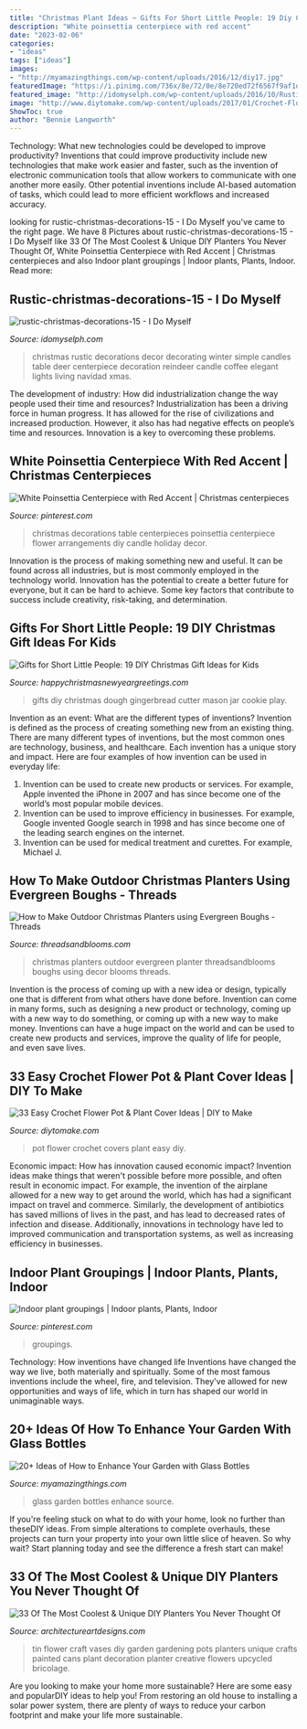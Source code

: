 ```yaml
---
title: "Christmas Plant Ideas ~ Gifts For Short Little People: 19 Diy Christmas Gift Ideas For Kids"
description: "White poinsettia centerpiece with red accent"
date: "2023-02-06"
categories:
- "ideas"
tags: ["ideas"]
images:
- "http://myamazingthings.com/wp-content/uploads/2016/12/diy17.jpg"
featuredImage: "https://i.pinimg.com/736x/8e/72/0e/8e720ed72f6567f9af1da8511a3bdf6d.jpg"
featured_image: "http://idomyselph.com/wp-content/uploads/2016/10/Rustic-Christmas-Decorations-15.jpg"
image: "http://www.diytomake.com/wp-content/uploads/2017/01/Crochet-Flower-Pot-Covers-1.jpg"
ShowToc: true
author: "Bennie Langworth"
---
```



Technology: What new technologies could be developed to improve productivity?
Inventions that could improve productivity include new technologies that make work easier and faster, such as the invention of electronic communication tools that allow workers to communicate with one another more easily. Other potential inventions include AI-based automation of tasks, which could lead to more efficient workflows and increased accuracy.

	

		
looking for rustic-christmas-decorations-15 - I Do Myself you've came to the right page. We have 8 Pictures about rustic-christmas-decorations-15 - I Do Myself like 33 Of The Most Coolest &amp; Unique DIY Planters You Never Thought Of, White Poinsettia Centerpiece with Red Accent | Christmas centerpieces and also Indoor plant groupings | Indoor plants, Plants, Indoor. Read more:
		
    
## Rustic-christmas-decorations-15 - I Do Myself

<img loading=lazy src="http://idomyselph.com/wp-content/uploads/2016/10/Rustic-Christmas-Decorations-15.jpg" onerror="this.onerror=null;this.src='https://tse2.mm.bing.net/th?id=OIP.lyeQ_0I7dEf4A7PDcDlHDAHaKz&amp;pid=15.1';" alt="rustic-christmas-decorations-15 - I Do Myself">

_Source: idomyselph.com_

>christmas rustic decorations decor decorating winter simple candles table deer centerpiece decoration reindeer candle coffee elegant lights living navidad xmas. 

	

The development of industry: How did industrialization change the way people used their time and resources?
Industrialization has been a driving force in human progress. It has allowed for the rise of civilizations and increased production. However, it also has had negative effects on people’s time and resources. Innovation is a key to overcoming these problems.

    
## White Poinsettia Centerpiece With Red Accent | Christmas Centerpieces

<img loading=lazy src="https://i.pinimg.com/736x/93/6a/a2/936aa288a4e622ec1932b0dc176df16b.jpg" onerror="this.onerror=null;this.src='https://tse1.mm.bing.net/th?id=OIP._qHg7twlcxV6WkxETdXXYAHaJ3&amp;pid=15.1';" alt="White Poinsettia Centerpiece with Red Accent | Christmas centerpieces">

_Source: pinterest.com_

>christmas decorations table centerpieces poinsettia centerpiece flower arrangements diy candle holiday decor. 

	

Innovation is the process of making something new and useful. It can be found across all industries, but is most commonly employed in the technology world. Innovation has the potential to create a better future for everyone, but it can be hard to achieve. Some key factors that contribute to success include creativity, risk-taking, and determination.

    
## Gifts For Short Little People: 19 DIY Christmas Gift Ideas For Kids

<img loading=lazy src="https://happychristmasnewyeargreetings.com/wp-content/uploads/2017/11/DIY-Last-MInute-Christmas-GIfts-For-Kids-17.jpg" onerror="this.onerror=null;this.src='https://tse3.mm.bing.net/th?id=OIP.Mp5NHK145hmlhHcSptwUXQHaLH&amp;pid=15.1';" alt="Gifts for Short Little People: 19 DIY Christmas Gift Ideas for Kids">

_Source: happychristmasnewyeargreetings.com_

>gifts diy christmas dough gingerbread cutter mason jar cookie play. 

	

Invention as an event: What are the different types of inventions?
Invention is defined as the process of creating something new from an existing thing. There are many different types of inventions, but the most common ones are technology, business, and healthcare. Each invention has a unique story and impact. Here are four examples of how invention can be used in everyday life: 
1. Invention can be used to create new products or services. For example, Apple invented the iPhone in 2007 and has since become one of the world’s most popular mobile devices. 
2. Invention can be used to improve efficiency in businesses. For example, Google invented Google search in 1998 and has since become one of the leading search engines on the internet. 
3. Invention can be used for medical treatment and curettes. For example, Michael J.

    
## How To Make Outdoor Christmas Planters Using Evergreen Boughs - Threads

<img loading=lazy src="http://threadsandblooms.com/wp-content/uploads/2017/11/outdoor-christmas-planters-7.jpg" onerror="this.onerror=null;this.src='https://tse1.mm.bing.net/th?id=OIP.lL5zm_UK8fcHKgxUjGqxBAHaLG&amp;pid=15.1';" alt="How to Make Outdoor Christmas Planters using Evergreen Boughs - Threads">

_Source: threadsandblooms.com_

>christmas planters outdoor evergreen planter threadsandblooms boughs using decor blooms threads. 

	

Invention is the process of coming up with a new idea or design, typically one that is different from what others have done before. Invention can come in many forms, such as designing a new product or technology, coming up with a new way to do something, or coming up with a new way to make money. Inventions can have a huge impact on the world and can be used to create new products and services, improve the quality of life for people, and even save lives.

    
## 33 Easy Crochet Flower Pot &amp; Plant Cover Ideas | DIY To Make

<img loading=lazy src="http://www.diytomake.com/wp-content/uploads/2017/01/Crochet-Flower-Pot-Covers-1.jpg" onerror="this.onerror=null;this.src='https://tse4.mm.bing.net/th?id=OIP.mnTijIbzWbgAT823sBjb4AHaLQ&amp;pid=15.1';" alt="33 Easy Crochet Flower Pot &amp; Plant Cover Ideas | DIY to Make">

_Source: diytomake.com_

>pot flower crochet covers plant easy diy. 

	

Economic impact: How has innovation caused economic impact?
Invention ideas make things that weren't possible before more possible, and often result in economic impact. For example, the invention of the airplane allowed for a new way to get around the world, which has had a significant impact on travel and commerce. Similarly, the development of antibiotics has saved millions of lives in the past, and has lead to decreased rates of infection and disease. Additionally, innovations in technology have led to improved communication and transportation systems, as well as increasing efficiency in businesses.

    
## Indoor Plant Groupings | Indoor Plants, Plants, Indoor

<img loading=lazy src="https://i.pinimg.com/736x/8e/72/0e/8e720ed72f6567f9af1da8511a3bdf6d.jpg" onerror="this.onerror=null;this.src='https://tse2.mm.bing.net/th?id=OIP.36kUYPGBSM5O_PgMvPIOHQHaJ3&amp;pid=15.1';" alt="Indoor plant groupings | Indoor plants, Plants, Indoor">

_Source: pinterest.com_

>groupings. 

	

Technology: How inventions have changed life
Inventions have changed the way we live, both materially and spiritually. Some of the most famous inventions include the wheel, fire, and television. They've allowed for new opportunities and ways of life, which in turn has shaped our world in unimaginable ways.

    
## 20+ Ideas Of How To Enhance Your Garden With Glass Bottles

<img loading=lazy src="http://myamazingthings.com/wp-content/uploads/2016/12/diy17.jpg" onerror="this.onerror=null;this.src='https://tse3.mm.bing.net/th?id=OIP._CpPT8h_M3REKDGDekOCVAHaJ3&amp;pid=15.1';" alt="20+ Ideas of How to Enhance Your Garden with Glass Bottles">

_Source: myamazingthings.com_

>glass garden bottles enhance source. 

	

If you're feeling stuck on what to do with your home, look no further than theseDIY ideas. From simple alterations to complete overhauls, these projects can turn your property into your own little slice of heaven. So why wait? Start planning today and see the difference a fresh start can make!

    
## 33 Of The Most Coolest &amp; Unique DIY Planters You Never Thought Of

<img loading=lazy src="http://www.architectureartdesigns.com/wp-content/uploads/2015/03/254.jpg" onerror="this.onerror=null;this.src='https://tse4.mm.bing.net/th?id=OIP.FJd1Row-trtVvfrsAFOpwwHaLH&amp;pid=15.1';" alt="33 Of The Most Coolest &amp; Unique DIY Planters You Never Thought Of">

_Source: architectureartdesigns.com_

>tin flower craft vases diy garden gardening pots planters unique crafts painted cans plant decoration planter creative flowers upcycled bricolage. 

	

Are you looking to make your home more sustainable? Here are some easy and popularDIY ideas to help you! From restoring an old house to installing a solar power system, there are plenty of ways to reduce your carbon footprint and make your life more sustainable.

